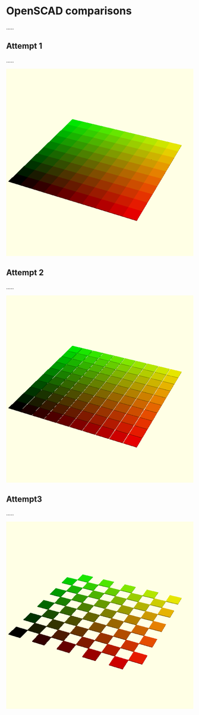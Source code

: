 # OpenSCAD comparisons

.....

## Attempt 1

.....

![SoylentGreen1.png](SoylentGreen1.png)

## Attempt 2

.....

![SoylentGreen2.png](SoylentGreen2.png)

## Attempt3

.....

![SoylentGreen2.png](SoylentGreen3.png)
